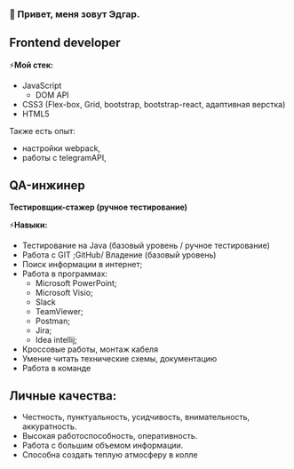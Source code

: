 ### 👋 Привет, меня зовут Эдгар. 
## Frontend developer
⚡**Мой стек:**
- JavaScript
  - DOM API
- CSS3 (Flex-box, Grid, bootstrap, bootstrap-react, адаптивная верстка)
- HTML5

Также есть опыт:
- настройки webpack,
- работы с telegramAPI,

## QA-инжинер
  **Тестировщик-стажер (ручное тестирование)**

 ⚡**Навыки:**
- Тестирование на Java (базовый уровень / ручное тестирование)
- Работа с GIT ;GitHub/ Владение (базовый уровень)
- Поиск информации в интернет;
- Работа в программах:
  - Microsoft PowerPoint; 
  - Microsoft Visio;
  - Slack
  - TeamViewer;
  - Postman;
  - Jira;
  - Idea intellij;
- Кроссовые работы, монтаж кабеля
- Умение читать технические схемы, документацию
- Работа в команде 

## Личные качества:
- Честность, пунктуальность, усидчивость, внимательность, аккуратность.
-  Высокая работоспособность, оперативность. 
-  Работа с большим объемом информации.
-  Способна создать теплую атмосферу в колле


